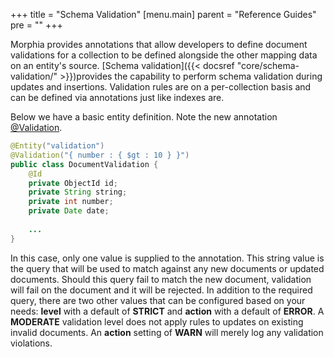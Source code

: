+++
title = "Schema Validation"
[menu.main]
  parent = "Reference Guides"
  pre = "<i class='fa fa-file-text-o'></i>"
+++

Morphia provides annotations that allow developers to define document validations for a collection to be defined alongside the 
other mapping data on an entity's source.  [Schema validation]({{< docsref "core/schema-validation/" >}})provides the capability to 
perform schema validation during updates and insertions.  Validation rules are on a per-collection basis and can be defined via 
annotations just like indexes are.

Below we have a basic entity definition.  Note the new annotation [@Validation](/javadoc/dev/morphia/annotations/Validation.html).

```java
@Entity("validation")
@Validation("{ number : { $gt : 10 } }")
public class DocumentValidation {
    @Id
    private ObjectId id;
    private String string;
    private int number;
    private Date date;
    
    ...
}
```

In this case, only one value is supplied to the annotation.  This string value is the query that will be used to match against any new 
documents or updated documents.  Should this query fail to match the new document, validation will fail on the document and it will be 
rejected.  In addition to the required query, there are two other values that can be configured based on your needs:  __level__ with a 
default of __STRICT__ and __action__ with a default of __ERROR__.  A __MODERATE__ validation level does not apply rules to updates on 
 existing invalid documents.  An __action__ setting of __WARN__ will merely log any validation violations.
